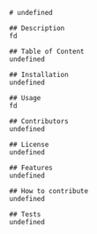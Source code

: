 
    # undefined

    ## Description
    fd

    ## Table of Content
    undefined

    ## Installation
    undefined

    ## Usage
    fd

    ## Contributors
    undefined

    ## License
    undefined

    ## Features
    undefined

    ## How to contribute
    undefined

    ## Tests
    undefined
    